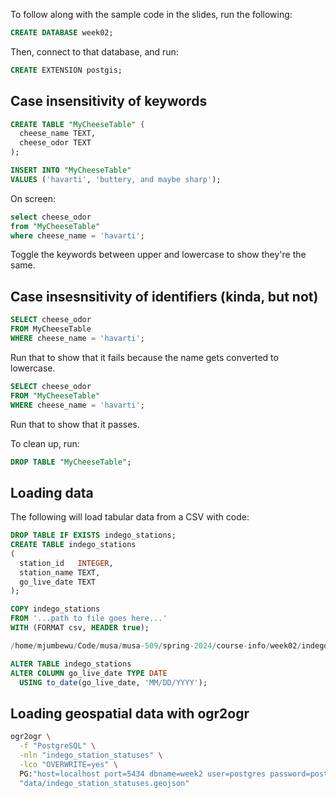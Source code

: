 To follow along with the sample code in the slides, run the following:

```sql
CREATE DATABASE week02;
```

Then, connect to that database, and run:

```sql
CREATE EXTENSION postgis;
```

## Case insensitivity of keywords

```sql
CREATE TABLE "MyCheeseTable" (
  cheese_name TEXT,
  cheese_odor TEXT
);

INSERT INTO "MyCheeseTable"
VALUES ('havarti', 'buttery, and maybe sharp');
```

On screen:
```sql
select cheese_odor
from "MyCheeseTable"
where cheese_name = 'havarti';
```

Toggle the keywords between upper and lowercase to show they're the same.

## Case insesnsitivity of identifiers (kinda, but not)

```sql
SELECT cheese_odor
FROM MyCheeseTable
WHERE cheese_name = 'havarti';
```

Run that to show that it fails because the name gets converted to lowercase.

```sql
SELECT cheese_odor
FROM "MyCheeseTable"
WHERE cheese_name = 'havarti';
```

Run that to show that it passes.

To clean up, run:

```sql
DROP TABLE "MyCheeseTable";
```

## Loading data

The following will load tabular data from a CSV with code:

```sql
DROP TABLE IF EXISTS indego_stations;
CREATE TABLE indego_stations
(
  station_id   INTEGER,
  station_name TEXT,
  go_live_date TEXT
);

COPY indego_stations
FROM '...path to file goes here...'
WITH (FORMAT csv, HEADER true);

/home/mjumbewu/Code/musa/musa-509/spring-2024/course-info/week02/indego-stations-2024-10-01-clean.csv

ALTER TABLE indego_stations
ALTER COLUMN go_live_date TYPE DATE
  USING to_date(go_live_date, 'MM/DD/YYYY');
```

## Loading geospatial data with ogr2ogr

```bash
ogr2ogr \
  -f "PostgreSQL" \
  -nln "indego_station_statuses" \
  -lco "OVERWRITE=yes" \
  PG:"host=localhost port=5434 dbname=week2 user=postgres password=postgres" \
  "data/indego_station_statuses.geojson"
```
